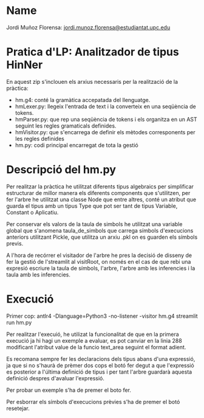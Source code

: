 # Name 

Jordi Muñoz Florensa: jordi.munoz.florensa@estudiantat.upc.edu

# Pratica d'LP: Analitzador de tipus HinNer

En aquest zip s'inclouen els arxius necessaris per la realització de la 
pràctica:
- hm.g4: conté la gramàtica accepatada del llenguatge.
- hmLexer.py: llegeix l'entrada de text i la converteix en una seqüència de tokens.
- hmParser.py: que rep una seqüència de tokens i els organitza en un AST seguint les regles gramaticals definides.
- hmVisitor.py: que s'encarrega de definir els mètodes corresponents per les regles definides
- hm.py: codi principal encarregat de tota la gestió

# Descripció del hm.py

Per realitzar la pràctica he utilitzat diferents tipus algebraics per
simplificar estructurar de millor manera els diferents components que 
s'utilitzen, per fer l'arbre he utilitzat una classe Node que entre altres,
conté un atribut que guarda el tipus amb un tipus Type que pot ser tant de
tipus Variable, Constant o Aplicatiu.

Per conservar els valors de la taula de simbols he utilitzat una variable 
global que s'anomena taula_de_simbols que carrega símbols d'execucions 
anteriors utilitzant Pickle, que utilitza un arxiu .pkl on es guarden els 
símbols previs.

A l'hora de recórrer el visitador de l'arbre he pres la decisió de disseny
de fer la gestió de l'streamlit al visitRoot, on només en el cas de que rebi
una expresió escriure la taula de símbols, l'arbre, l'arbre amb les inferencies
i la taula amb les inferencies.

# Execució

Primer cop: antlr4 -Dlanguage=Python3 -no-listener -visitor hm.g4
streamlit run hm.py

Per realitzar l'execuió, he utilizat la funcionalitat de que en la primera 
execució ja hi hagi un exemple a evaluar, es pot canviar en la linia 288
modificant l'atribut value de la funcio text_area seguint el format adient.

Es recomana sempre fer les declaracions dels tipus abans d'una expressió, ja
que si no s'haurà de prèmer dos cops el botó fer degut a que l'expressió es
posterior a l'última definició de tipus i per tant l'arbre guardarà aquesta
definició despres d'avaluar l'expressió.

Per probar un exemple s'ha de premer el boto fer.

Per esborrar els símbols d'execucions prèvies s'ha de premer el botó resetejar.